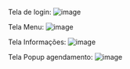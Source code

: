 Tela de login:
![image](https://github.com/vininis/Hydroeasy-telas/assets/89169305/190c2e4f-72b0-467d-a5b9-a53dec915658)


Tela Menu:
![image](https://github.com/vininis/Hydroeasy-telas/assets/89169305/be21f57d-6529-49e2-af6a-b2529b1a2604)


Tela Informações:
![image](https://github.com/vininis/Hydroeasy-telas/assets/89169305/c6b3d19a-5f05-4893-9b02-ba516dc09ba8)


Tela Popup agendamento:
![image](https://github.com/vininis/Hydroeasy-telas/assets/89169305/db8e099c-f834-408a-9f5e-ce2f0667c0cd)
